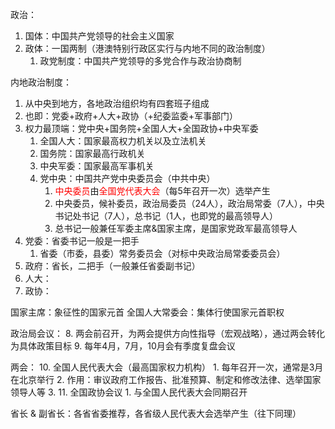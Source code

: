 

政治：
1. 国体：中国共产党领导的社会主义国家
2. 政体：一国两制（港澳特别行政区实行与内地不同的政治制度）
	1. 政党制度：中国共产党领导的多党合作与政治协商制

内地政治制度：
1. 从中央到地方，各地政治组织均有四套班子组成
2. 也即：党委+政府+人大+政协（+纪委监委+军事部门）
3. 权力最顶端：党中央+国务院+全国人大+全国政协+中央军委
	1. 全国人大：国家最高权力机关以及立法机关
	2. 国务院：国家最高行政机关
	3. 中央军委：国家最高军事机关
	4. 党中央：中国共产党中央委员会（中共中央）
		1. <font color="#ff0000">中央委员</font>由<font color="#ff0000">全国党代表大会</font>（每5年召开一次）选举产生
		2. 中央委员，候补委员，政治局委员（24人），政治局常委（7人），中央书记处书记（7人），总书记（1人，也即党的最高领导人）
		3. 总书记一般兼任军委主席&国家主席，是国家党政军最高领导人
4. 党委：省委书记一般是一把手
	1. 省委（市委，县委）常务委员会（对标中央政治局常委委员会）
5. 政府：省长，二把手（一般兼任省委副书记）
6. 人大：
7. 政协：

国家主席：象征性的国家元首
全国人大常委会：集体行使国家元首职权

政治局会议：
8. 两会前召开，为两会提供方向性指导（宏观战略），通过两会转化为具体政策目标
9. 每年4月，7月，10月会有季度复盘会议

两会：
10. 全国人民代表大会（最高国家权力机构）
	1. 每年召开一次，通常是3月在北京举行
	2. 作用：审议政府工作报告、批准预算、制定和修改法律、选举国家领导人等
	3. 
11. 全国政协会议
	1. 与全国人民代表大会同期召开

省长 & 副省长：各省省委推荐，各省级人民代表大会选举产生（往下同理）